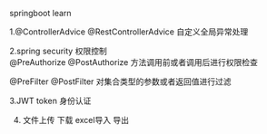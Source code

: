 springboot learn

1.@ControllerAdvice @RestControllerAdvice 自定义全局异常处理

2.spring security 权限控制  
@PreAuthorize @PostAuthorize  方法调用前或者调用后进行权限检查

@PreFilter @PostFilter        对集合类型的参数或者返回值进行过滤

3.JWT token 身份认证

4. 文件上传 下载   excel导入 导出